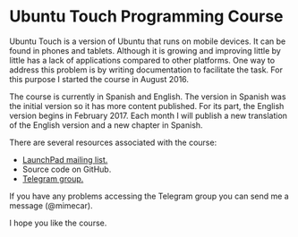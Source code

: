 # Ubuntu Touch Programming Course

Ubuntu Touch is a version of Ubuntu that runs on mobile devices. It can be found in phones and tablets. Although it is growing and improving little by little has a lack of applications compared to other platforms. One way to address this problem is by writing documentation to facilitate the task. For this purpose I started the course in August 2016.

The course is currently in Spanish and English. The version in Spanish was the initial version so it has more content published. For its part, the English version begins in February 2017. Each month I will publish a new translation of the English version and a new chapter in Spanish.

There are several resources associated with the course:
* [LaunchPad mailing list.](https://lists.launchpad.net/ubuntu-touch-programming-course/)
* Source code on GitHub.
* [Telegram group.](https://t.me/joinchat/AAAAAAqGbgjrxl03SgBG_g)

If you have any problems accessing the Telegram group you can send me a message (@mimecar).

I hope you like the course.
